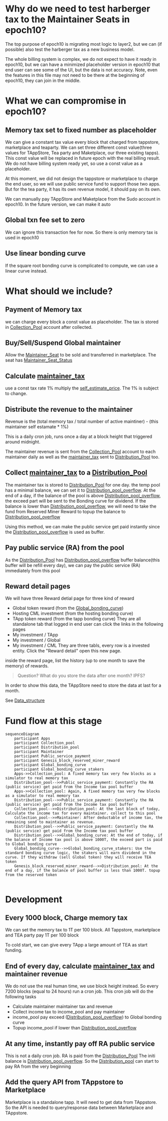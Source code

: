 # Why do we need to test harberger tax to the Maintainer Seats in epoch10?

The top purpose of epoch10 is migrating most logic to layer2, but we can (if possible) also test the harberger tax as a new business model.

The whole billing system is complex, we do not expect to have it ready in epoch10, but we can have a minimized placeholder version in epoch10 that end user can see some of the UI, but the data is not accuracy. Note, even the features in this file may not need to be there at the beginning of epoch10, they can join in the middle.

# What we can compromise in epoch10?

## Memory tax set to fixed number as placeholder

We can give a constant tax value every block that charged from tappstore, marketplace and teaparty. We can set three different const value(three values for TAppStore, Tea party and Maketplace, our three existing tapps). This const value will be replaced in future epoch with the real billing result. We do not have billing system ready yet, so use a const value as a placeholder.

At this moment, we did not design the tappstore or marketplace to charge the end user, so we will use public service fund to support those two apps. But for the tea party, it has its own revenue model, it should pay on its own.

We can manually pay TAppStore and Maketplace from the Sudo account in epoch10. In the future version, we can make it auto

## Global txn fee set to zero

We can ignore this transaction fee for now. So there is only memory tax is used in epoch10

## Use linear bonding curve

If the square root bonding curve is complicated to compute, we can use a linear curve instead.

# What should we include?

## Payment of Memory tax

we can charge every block a const value as placeholder. The tax is stored in [Collection_Pool](Collection_Pool.md) account after collected. 

## Buy/Sell/Suspend Global maintainer

Allow the [Maintainer_Seat](Maintainer_Seat.md) to be sold and transferred in marketplace. The seat has [Maintainer_Seat_Status](Maintainer_Seat_Status.md)

## Calculate [maintainer_tax](../harberger_tax/maintainer_tax.md)

use a const tax rate 1% multiply the [self_estimate_price](../harberger_tax/self_estimate_price.md). The 1% is subject to change.

## Distribute the revenue to the maintainer

Revenue is the (total memory tax / total number of active maintiner) - (this maintainer self estamate * 1%)

This is a daily cron job, runs once a day at a block height that triggered around midnight.

The maintainer revenue is sent from the [Collection_Pool](Collection_Pool.md) account to each maintainer daily as well as the [maintainer_tax](../harberger_tax/maintainer_tax.md) sent to [Distribution_Pool](Distribution_Pool.md) too.

## Collect [maintainer_tax](../harberger_tax/maintainer_tax.md) to a [Distribution_Pool](Distribution_Pool.md)

The maintainer tax is stored to [Distribution_Pool](Distribution_Pool.md) for one day. 
the temp pool has a minimal balance, we can set it to [Distribution_pool_overflow](Distribution_pool_overflow.md). 
At the end of a day, if the balance of the pool is above [Distribution_pool_overflow](Distribution_pool_overflow.md), the exceed part will be sent to the Bonding curve for dividend.
If the balance is lower than [Distribution_pool_overflow](Distribution_pool_overflow.md), we will need to take the fund from Reserved Miner Reward to topup the balance to [Distribution_pool_overflow](Distribution_pool_overflow.md)

Using this method, we can make the public service get paid instantly since the [Distribution_pool_overflow](Distribution_pool_overflow.md) is used as buffer.

## Pay public service (RA) from the pool

As the [Distribution_Pool](Distribution_Pool.md) has [Distribution_pool_overflow](Distribution_pool_overflow.md) buffer balance(this buffer will be refill every day), we can pay the public service (RA) immediately from this pool

## Reward detail pages

We will have three Reward detial page for three kind of reward

* Global token reward (from the [Global_bonding_curve](../harberger_tax/Global_bonding_curve.md))
* Hosting CML investment (from the hosting bonding curve)
* TApp token reward (from the tapp bonding curve)
  They are all standalone tab that logged in end user can click the links in the following pages
* My investment / TApp
* My investment / Global 
* My investment / CML
  They are three tabls, every row is a invested entity. Click the "Reward detail" open this new page.

inside the reward page, list the history (up to one month to save the memory) of rewards.

 > 
 > Question? What do you store the data after one month? IPFS?

In order to show this data, the TAppStore need to store the data at last for a month.

See [Data_structure](Data_structure.md)

# Fund flow at this stage

````mermaid
sequenceDiagram  
    participant Apps  
    participant Collection_pool  
    participant Distribution_pool
    participant Maintainer
    participant Public_service_payment
    participant Genesis_block_reserved_miner_reward
    participant Global_bonding_curve
    participant Global_bonding_curve_stakers
    Apps->>Collection_pool: A fixed memory tax very few blocks as a simulator to real memory tax
	Distribution_pool-->>Public_service_payment: Constantly the RA (public service) get paid from the Income tax pool buffer
    Apps->>Collection_pool: Again, A fixed memory tax very few blocks as a simulator to real memory tax
	Distribution_pool-->>Public_service_payment: Constantly the RA (public service) get paid from the Income tax pool buffer
    Collection_pool-->>Distribution_pool: At the last block of today, Calculate the income tax for every maintainer. collect to this pool
    Collection_pool-->>Maintainer: After deductable of income tax, the remaining send to maintainer as revenue.
	Distribution_pool-->>Public_service_payment: Constantly the RA (public service) get paid from the Income tax pool buffer
	Distribution_pool-->>Global_bonding_curve: At the end of today, if the balance of Income tax pool is above 1000T, the exceed part is paid to Global bonding curve
	Global_bonding_curve-->>Global_bonding_curve_stakers: Use the standard bonding curve logic, the stakers will earn dividend in the curve. If they withdraw (sell Global token) they will receive TEA token
	Genesis_block_reserved_miner_reward-->>Distribution_pool: At the end of a day, if the balance of pool buffer is less than 1000T. topup from the reserved token
    
````

# Development

## Every 1000 block, Charge memory tax

We can set the memory tax to 1T per 100 block.
All Tappstore, marketplace and TEA party pay 1T per 100 block

To cold start, we can give every TApp a large amount of TEA as start funding.

## End of every day, calculate [maintainer_tax](../harberger_tax/maintainer_tax.md)  and maintainer revenue

We do not use the real human time, we use block height instead. So every 7200 blocks (equal to 24 hours) run a cron job. This cron job will do the following tasks

* Calculate maintainer maintainer tax and revenue
* Collect income tax to income_pool and pay maintainer
* income_pool pay exceed ([Distribution_pool_overflow](Distribution_pool_overflow.md)) to Global bonding curve
* Topup income_pool if lower than [Distribution_pool_overflow](Distribution_pool_overflow.md)

## At any time, instantly pay off RA public service

This is not a daily cron job. RA is paid from the [Distribution_Pool](Distribution_Pool.md)
The initi balance is [Distribution_pool_overflow](Distribution_pool_overflow.md). So the [Distribution_pool](Distribution_Pool.md) can start to pay RA from the very beginning

## Add the query API from TAppstore to Marketplace

Marketplace is a standalone tapp. It will need to get data from TAppstore. So the API is needed to query/response data between Marketplace and TAppstore.
